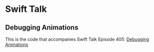 # Swift Talk
## Debugging Animations

This is the code that accompanies Swift Talk Episode 405: [Debugging Animations](https://talk.objc.io/episodes/S01E405-debugging-animations)
